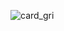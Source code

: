 ![card_gri](https://github.com/MatheusCamargo998/Desafio_Card/assets/157320170/15a479a2-e26e-4d75-add6-9e2e3a4711a5)
